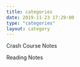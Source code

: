 ```yaml
---
title: categories
date: 2019-11-23 17:29:00
type: "categories"
layout: category
---
```




Crash Course Notes

Reading Notes

